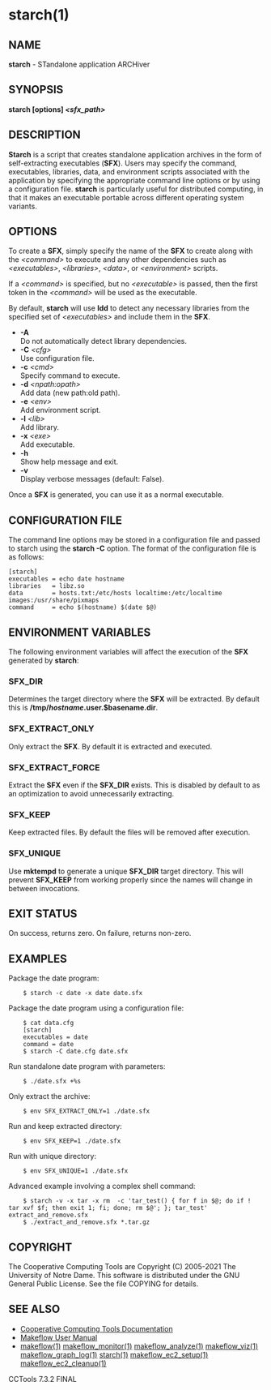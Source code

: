






















# starch(1)

## NAME
**starch** - STandalone application ARCHiver

## SYNOPSIS
**starch [options] _&lt;sfx_path&gt;_**

## DESCRIPTION

**Starch** is a script that creates standalone application archives in the
form of self-extracting executables (**SFX**). Users may specify the command,
executables, libraries, data, and environment scripts associated with the
application by specifying the appropriate command line options or by using a
configuration file.  **starch** is particularly useful for distributed
computing, in that it makes an executable portable across different
operating system variants.

## OPTIONS

To create a **SFX**, simply specify the name of the **SFX** to create along
with the _&lt;command&gt;_ to execute and any other dependencies such as
_&lt;executables&gt;_, _&lt;libraries&gt;_, _&lt;data&gt;_, or _&lt;environment&gt;_
scripts.

If a _&lt;command&gt;_ is specified, but no _&lt;executable&gt;_ is passed, then the
first token in the _&lt;command&gt;_ will be used as the executable.

By default, **starch** will use **ldd** to detect any necessary libraries
from the specified set of _&lt;executables&gt;_ and include them in the **SFX**.

- **-A**<br />Do not automatically detect library dependencies.
- **-C** _&lt;cfg&gt;_<br />Use configuration file.
- **-c** _&lt;cmd&gt;_<br />Specify command to execute.
- **-d** _&lt;npath:opath&gt;_<br />Add data (new path:old path).
- **-e** _&lt;env&gt;_<br />Add environment script.
- **-l** _&lt;lib&gt;_<br />Add library.
- **-x** _&lt;exe&gt;_<br />Add executable.
- **-h**<br />Show help message and exit.
- **-v**<br />Display verbose messages (default: False).

Once a **SFX** is generated, you can use it as a normal executable.

## CONFIGURATION FILE
The command line options may be stored in a configuration file and passed to
starch using the **starch -C** option.  The format of the configuration file is as
follows:
```
[starch]
executables = echo date hostname
libraries   = libz.so
data        = hosts.txt:/etc/hosts localtime:/etc/localtime images:/usr/share/pixmaps
command     = echo $(hostname) $(date $@)
```

## ENVIRONMENT VARIABLES

The following environment variables will affect the execution of the **SFX**
generated by **starch**:

### SFX_DIR
Determines the target directory where the **SFX** will be extracted.  By
default this is **/tmp/$hostname.$user.$basename.dir**.

### SFX_EXTRACT_ONLY
Only extract the **SFX**.  By default it is extracted and executed.

### SFX_EXTRACT_FORCE
Extract the **SFX** even if the **SFX_DIR** exists. This is disabled by
default to as an optimization to avoid unnecessarily extracting.

### SFX_KEEP
Keep extracted files.  By default the files will be removed after execution.

### SFX_UNIQUE

Use **mktempd** to generate a unique **SFX_DIR** target directory. This
will prevent **SFX_KEEP** from working properly since the names will change
in between invocations.

## EXIT STATUS
On success, returns zero.  On failure, returns non-zero.

## EXAMPLES

Package the date program:
```
    $ starch -c date -x date date.sfx
```

Package the date program using a configuration file:
```
    $ cat data.cfg
    [starch]
    executables = date
    command = date
    $ starch -C date.cfg date.sfx
```

Run standalone date program with parameters:
```
    $ ./date.sfx +%s
```

Only extract the archive:
```
    $ env SFX_EXTRACT_ONLY=1 ./date.sfx
```

Run and keep extracted directory:
```
    $ env SFX_KEEP=1 ./date.sfx
```

Run with unique directory:
```
    $ env SFX_UNIQUE=1 ./date.sfx
```

Advanced example involving a complex shell command:
```
    $ starch -v -x tar -x rm  -c 'tar_test() { for f in $@; do if ! tar xvf $f; then exit 1; fi; done; rm $@'; }; tar_test' extract_and_remove.sfx
    $ ./extract_and_remove.sfx *.tar.gz
```

## COPYRIGHT

The Cooperative Computing Tools are Copyright (C) 2005-2021 The University of Notre Dame.  This software is distributed under the GNU General Public License.  See the file COPYING for details.

## SEE ALSO


- [Cooperative Computing Tools Documentation]("../index.html")
- [Makeflow User Manual]("../makeflow.html")
- [makeflow(1)](makeflow.md) [makeflow_monitor(1)](makeflow_monitor.md) [makeflow_analyze(1)](makeflow_analyze.md) [makeflow_viz(1)](makeflow_viz.md) [makeflow_graph_log(1)](makeflow_graph_log.md) [starch(1)](starch.md) [makeflow_ec2_setup(1)](makeflow_ec2_setup.md) [makeflow_ec2_cleanup(1)](makeflow_ec2_cleanup.md)


CCTools 7.3.2 FINAL
